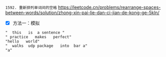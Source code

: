 
`1592. 重新排列单词间的空格` https://leetcode.cn/problems/rearrange-spaces-between-words/solution/zhong-xin-pai-lie-dan-ci-jian-de-kong-ge-5kln/
- [x] 方法一：模拟

```
"  this   is  a sentence "
" practice   makes   perfect"
"hello   world"
"  walks  udp package   into  bar a"
"a"
```
